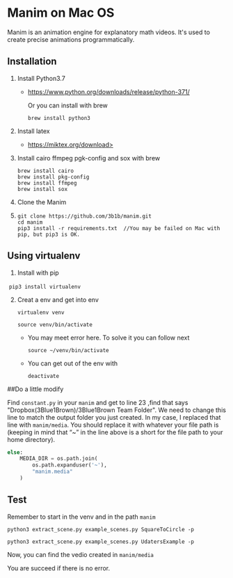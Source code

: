 # Manim on Mac OS

Manim is an animation engine for explanatory math videos. It's used to create precise animations programmatically.

## Installation

1. Install Python3.7

   - <https://www.python.org/downloads/release/python-371/>

     Or you can install with brew

     `brew install python3`

2. Install latex 

   - https://miktex.org/download>

3. Install cairo ffmpeg pgk-config and sox with brew

   ```shell
   brew install cairo
   brew install pkg-config
   brew install ffmpeg
   brew install sox
   ```

4. Clone the Manim

1. ```shell
   git clone https://github.com/3b1b/manim.git
   cd manim
   pip3 install -r requirements.txt  //You may be failed on Mac with pip, but pip3 is OK.
   ```

## Using virtualenv

1. Install with pip

​       `pip3 install virtualenv`

2. Creat a env and get into env

   `virtualenv venv`

   `source venv/bin/activate`

   - You may meet error here. To solve it you can follow next

      `source ~/venv/bin/activate`

   - You can get out of the env with

     `deactivate`

##Do a little modify

Find `constant.py` in your `manim` and get to line 23 ,find that says "Dropbox(3Blue1Brown)/3Blue1Brown Team Folder". We need to change this line to match the output folder you just created. In my case, I replaced that line with `manim/media`. You should replace it with whatever your file path is (keeping in mind that “~” in the line above is a short for the file path to your home directory).

```python
else:
    MEDIA_DIR = os.path.join(
        os.path.expanduser('~'),
        "manim.media"
    )
```



## Test

Remember to start in the venv and in the path `manim`

   `python3 extract_scene.py example_scenes.py SquareToCircle -p`

   `python3 extract_scene.py example_scenes.py UdatersExample -p`

Now, you can find the vedio created in `manim/media` 

You are succeed if there is no error.

<!--第一次英文写markdown，以后还是写中文吧-->

